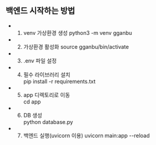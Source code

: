 ## 백엔드 시작하는 방법

- 1. venv 가상환경 생성
python3 -m venv gganbu

- 2. 가상환경 활성화
source gganbu/bin/activate

- 3. .env 파일 설정

- 4. 필수 라이브러리 설치  
pip install -r requirements.txt

- 5. app 디렉토리로 이동  
cd app

- 6. DB 생성  
python database.py

- 7. 백엔드 실행(uvicorn 이용)
uvicorn main:app --reload